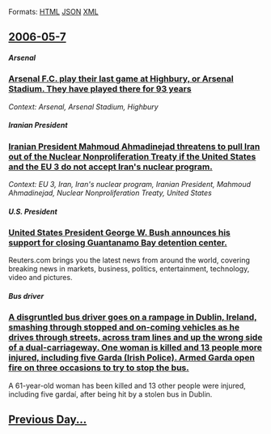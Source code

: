 
Formats: [HTML](2006/05/7/index.html)  [JSON](2006/05/7/index.json)  [XML](2006/05/7/index.xml)  

## [2006-05-7](/news/2006/05/7/index.md)

##### Arsenal
### [ Arsenal F.C. play their last game at Highbury, or Arsenal Stadium. They have played there for 93 years ](/news/2006/05/7/arsenal-f-c-play-their-last-game-at-highbury-or-arsenal-stadium-they-have-played-there-for-93-years.md)
_Context: Arsenal, Arsenal Stadium, Highbury_

##### Iranian President
### [ Iranian President Mahmoud Ahmadinejad threatens to pull Iran out of the Nuclear Nonproliferation Treaty if the United States and the EU 3 do not accept Iran's nuclear program. ](/news/2006/05/7/iranian-president-mahmoud-ahmadinejad-threatens-to-pull-iran-out-of-the-nuclear-nonproliferation-treaty-if-the-united-states-and-the-eu-3-d.md)
_Context: EU 3, Iran, Iran's nuclear program, Iranian President, Mahmoud Ahmadinejad, Nuclear Nonproliferation Treaty, United States_

##### U.S. President
### [ United States President George W. Bush announces his support for closing Guantanamo Bay detention center. ](/news/2006/05/7/united-states-president-george-w-bush-announces-his-support-for-closing-guantanamo-bay-detention-center.md)
Reuters.com brings you the latest news from around the world, covering breaking news in markets, business, politics, entertainment, technology, video and pictures.

##### Bus driver
### [ A disgruntled bus driver goes on a rampage in Dublin, Ireland, smashing through stopped and on-coming vehicles as he drives through streets, across tram lines and up the wrong side of a dual-carriageway. One woman is killed and 13 people more injured, including five Garda (Irish Police). Armed Garda open fire on three occasions to try to stop the bus. ](/news/2006/05/7/a-disgruntled-bus-driver-goes-on-a-rampage-in-dublin-ireland-smashing-through-stopped-and-on-coming-vehicles-as-he-drives-through-streets.md)
A 61-year-old woman has been killed and 13 other people were injured, including five gardaí, after being hit by a stolen bus in Dublin.

## [Previous Day...](/news/2006/05/6/index.md)

